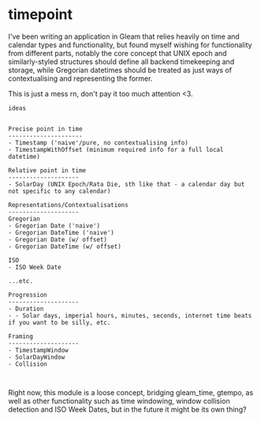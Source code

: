 # timepoint

I've been writing an application in Gleam that relies heavily on time and calendar types and functionality, but found myself wishing for functionality from different parts, notably the core concept that UNIX epoch and similarly-styled structures should define all backend timekeeping and storage, while Gregorian datetimes should be treated as just ways of contextualising and representing the former.

This is just a mess rn, don't pay it too much attention <3.

```
ideas


Precise point in time
---------------------
- Timestamp ('naive'/pure, no contextualising info)
- TimestampWithOffset (minimum required info for a full local datetime)

Relative point in time
--------------------
- SolarDay (UNIX Epoch/Rata Die, sth like that - a calendar day but not specific to any calendar)

Representations/Contextualisations
--------------------
Gregorian
- Gregorian Date ('naive')
- Gregorian DateTime ('naive')
- Gregorian Date (w/ offset)
- Gregorian DateTime (w/ offset)

ISO
- ISO Week Date

...etc.

Progression
--------------------
- Duration
- - Solar days, imperial hours, minutes, seconds, internet time beats if you want to be silly, etc.

Framing
--------------------
- TimestampWindow
- SolarDayWindow
- Collision



```



Right now, this module is a loose concept, bridging gleam_time, gtempo, as well as other functionality such as time windowing, window collision detection and ISO Week Dates, but in the future it might be its own thing?


